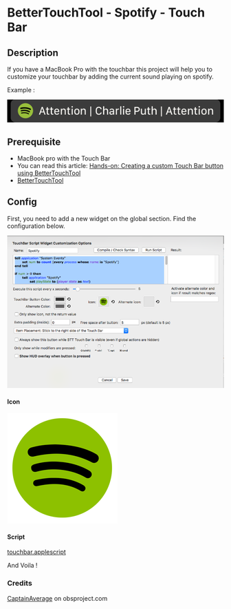 # BetterTouchTool - Spotify - Touch Bar

## Description

If you have a MacBook Pro with the touchbar this project will help you to customize your touchbar by adding the current sound playing on spotify.

Example :

![screenshot](./img/screenshot-touchbar.png)

## Prerequisite

 - MacBook pro with the Touch Bar
 - You can read this article: [Hands-on: Creating a custom Touch Bar button using BetterTouchTool](https://9to5mac.com/2016/12/02/hands-on-custom-touch-bar-button-bettertouchtool-video/)
 - [BetterTouchTool](https://www.boastr.net/downloads/)

## Config

First, you need to add a new widget on the global section. Find the configuration below.

![config widget](./img/screenshot-config.png)

#### Icon

![icon](./icon.png)

#### Script

[touchbar.applescript](./touchbar.applescript)

And Voila !

### Credits
[CaptainAverage](https://obsproject.com/forum/threads/how-to-display-current-song-is-x-on-mac.23444/#post-128864) on obsproject.com
